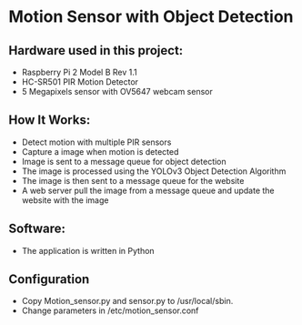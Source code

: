 # Motion Sensor with Object Detection

## Hardware used in this project:
- Raspberry Pi 2 Model B Rev 1.1
- HC-SR501 PIR Motion Detector
- 5 Megapixels sensor with OV5647 webcam sensor

## How It Works:
- Detect motion with multiple PIR sensors
- Capture a image when motion is detected
- Image is sent to a message queue for object detection
- The image is processed using the YOLOv3 Object Detection Algorithm
- The image is then sent to a message queue for the website
- A web server pull the image from a message queue and update the website with the image

## Software:
- The application is written in Python

## Configuration
- Copy Motion_sensor.py and sensor.py to /usr/local/sbin.
- Change parameters in /etc/motion_sensor.conf


